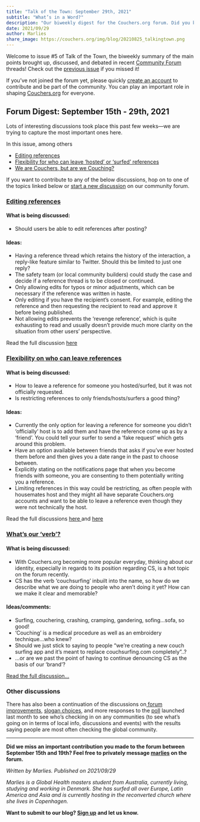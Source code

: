 ```yaml
---
title: "Talk of the Town: September 29th, 2021"
subtitle: "What’s in a Word?"
description: "Our biweekly digest for the Couchers.org forum. Did you know we have vibrant public discussions about couch surfing and the future of Couchers.org? Everyone is welcome to participate!"
date: 2021/09/29
author: Marlies
share_image: https://couchers.org/img/blog/20210825_talkingtown.png
---
```


Welcome to issue #5 of Talk of the Town, the biweekly summary of the main points brought up, discussed, and debated in recent [Community Forum](https://community.couchers.org/) threads! Check out the [previous issue](https://couchers.org/blog/2021/08/25/talk-of-the-town/) if you missed it!

If you’ve not joined the forum yet, please quickly [create an account](https://community.couchers.org/) to contribute and be part of the community. You can play an important role in shaping [Couchers.org](https://couchers.org/) for everyone.



## **Forum Digest: September 15th - 29th, 2021**

Lots of interesting discussions took place this past few weeks—we are trying to capture the most important ones here. 

In this issue, among others



* [Editing references ](https://community.couchers.org/t/allow-references-to-be-edited/1495)
* [Flexibility for who can leave ‘hosted’ or ‘surfed’ references  ](https://community.couchers.org/t/flexibility-for-leaving-references/1539)
* [We are Couchers, but are we Couching?](https://community.couchers.org/t/we-are-couchers-but-are-we-couching/1516)

If you want to contribute to any of the below discussions, hop on to one of the topics linked below or [start a new discussion](https://community.couchers.org/) on our community forum. 


### **[Editing references](https://community.couchers.org/t/allow-references-to-be-edited/1495)**


#### **What is being discussed:**



* Should users be able to edit references after posting?


#### **Ideas:**



* Having a reference thread which retains the history of the interaction, a reply-like feature similar to Twitter. Should this be limited to just one reply?
* The safety team (or local community builders) could study the case and decide if a reference thread is to be closed or continued.
* Only allowing edits for typos or minor adjustments, which can be necessary if the reference was written in haste.
* Only editing if you have the recipient’s consent. For example, editing the reference and then requesting the recipient to read and approve it before being published.
* Not allowing edits prevents the ‘revenge reference’, which is quite exhausting to read and usually doesn’t provide much more clarity on the situation from other users’ perspective.

Read the full discussion [here](https://community.couchers.org/t/allow-references-to-be-edited/1495)


### **[Flexibility on who can leave references](https://community.couchers.org/t/flexibility-for-leaving-references/1539)**


#### **What is being discussed:**



* How to leave a reference for someone you hosted/surfed, but it was not officially requested.
* Is restricting references to only friends/hosts/surfers a good thing?


#### **Ideas:**



* Currently the only option for leaving a reference for someone you didn’t ‘officially’ host is to add them and have the reference come up as by a ‘friend’. You could tell your surfer to send a ‘fake request’ which gets around this problem.
* Have an option available between friends that asks if you’ve ever hosted them before and then gives you a date range in the past to choose between. 
* Explicitly stating on the notifications page that when you become friends with someone, you are consenting to them potentially writing you a reference.
* Limiting references in this way could be restricting, as often people with housemates host and they might all have separate Couchers.org accounts and want to be able to leave a reference even though they were not technically the host.

Read the full discussions [here ](https://community.couchers.org/t/flexibility-for-leaving-references/1539)and [here](https://community.couchers.org/t/avoid-bad-references-by-fake-accounts/1517) 


### **[What’s our ‘verb’?](https://community.couchers.org/t/we-are-couchers-but-are-we-couching/1516)**


#### **What is being discussed:**



* With Couchers.org becoming more popular everyday, thinking about our identity, especially in regards to its position regarding CS, is a hot topic on the forum recently.
* CS has the verb ‘couchsurfing’ inbuilt into the name, so how do we describe what we are doing to people who aren’t doing it yet? How can we make it clear and memorable?


#### **Ideas/comments:**



* Surfing, couchering, crashing, cramping, gandering, sofing...sofa, so good!
* ‘Couching’ is a medical procedure as well as an embroidery technique...who knew?
* Should we just stick to saying to people “we're creating a new couch surfing app and it’s meant to replace couchsurfing.com completely”..?
* ...or are we past the point of having to continue denouncing CS as the basis of our ‘brand’?

[Read the full discussion...](https://community.couchers.org/t/we-are-couchers-but-are-we-couching/1516)


### **Other discussions**

There has also been a continuation of the discussions on[ forum improvements](https://community.couchers.org/t/forum-improvements/1504), [slogan choices](https://community.couchers.org/t/slogan-for-couchers-org-any-suggestions/1432), and more responses to the [poll](https://community.couchers.org/t/poll-are-you-checking-in-on-any-communities/1462) launched last month to see who’s checking in on any communities (to see what’s going on in terms of local info, discussions and events) with the results saying people are most often checking the global community. 

---

**Did we miss an important contribution you made to the forum between September 15th and 19th? Feel free to privately message [marlies](https://community.couchers.org/u/marlies) on the forum.**

_Written by Marlies. Published on 2021/09/29_

_Marlies is a Global Health masters student from Australia, currently living, studying and working in Denmark. She has surfed all over Europe, Latin America and Asia and is currently hosting in the reconverted church where she lives in Copenhagen._

**Want to submit to our blog? [Sign up](/volunteer/) and let us know.**
